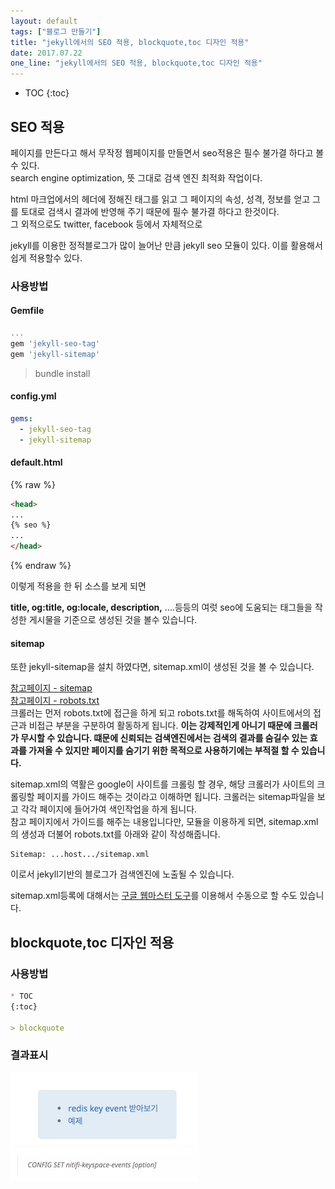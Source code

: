 ```yaml
---
layout: default
tags: ["블로그 만들기"]
title: "jekyll에서의 SEO 적용, blockquote,toc 디자인 적용"
date: 2017.07.22
one_line: "jekyll에서의 SEO 적용, blockquote,toc 디자인 적용"
---
```


* TOC
{:toc}

## SEO 적용  

페이지를 만든다고 해서 무작정 
웹페이지를 만들면서 seo적용은 필수 불가결 하다고 볼수 있다.  
search engine optimization, 뜻 그대로 검색 엔진 최적화 작업이다.  

html 마크업에서의 헤더에 정해진 태그를 읽고 그 페이지의 속성, 성격, 정보를 얻고 그를 토대로 검색시 결과에 반영해 주기 때문에 필수 불가결 하다고 한것이다.  
그 외적으로도 twitter, facebook 등에서 자체적으로 

jekyll를 이용한 정적블로그가 많이 늘어난 만큼 jekyll seo 모듈이 있다.
이를 활용해서 쉽게 적용할수 있다. 

### 사용방법  

#### Gemfile  

```javascript
...
gem 'jekyll-seo-tag'
gem 'jekyll-sitemap'
```

> bundle install 

#### config.yml  

```yaml
gems:
  - jekyll-seo-tag
  - jekyll-sitemap
```
  
#### default.html  

{% raw %}
```html
<head>
...
{% seo %}
...
</head>
```
{% endraw %}

이렇게 적용을 한 뒤 소스를 보게 되면

**title, og:title, og:locale, description,** ....등등의 여럿 seo에 도움되는 태그들을 작성한 게시물을 기준으로 생성된 것을 볼수 있습니다.


#### sitemap
  
또한 jekyll-sitemap을 설치 하였다면, sitemap.xml이 생성된 것을 볼 수 있습니다.
  
[참고페이지 - sitemap](https://support.google.com/webmasters/answer/183668?hl=ko)  
[참고페이지 - robots.txt](https://support.google.com/webmasters/answer/6062608?hl=ko)  
크롤러는 먼저 robots.txt에 접근을 하게 되고 robots.txt를 해독하여 사이트에서의 접근과 비접근 부분을 구분하여 활동하게 됩니다. 
**이는 강제적인게 아니기 때문에 크롤러가 무시할 수 있습니다. 떄문에 신뢰되는 검색엔진에서는 검색의 결과를 숨길수 있는 효과를 가져올 수 있지만 페이지를 숨기기 위한 목적으로 사용하기에는 부적절 할 수 있습니다.** 
  
sitemap.xml의 역활은 google이 사이트를 크롤링 할 경우, 해당 크롤러가 사이트의 크롤링할 페이지를 가이드 해주는 것이라고 이해하면 됩니다. 
크롤러는 sitemap파일을 보고 각각 페이지에 들어가여 색인작업을 하게 됩니다.  
참고 페이지에서 가이드를 해주는 내용입니다만,  모듈을 이용하게 되면, sitemap.xml의 생성과 더불어 robots.txt를 아래와 같이 작성해줍니다.
```text
Sitemap: ...host.../sitemap.xml
```
  
이로서 jekyll기반의 블로그가 검색엔진에 노출될 수 있습니다.

sitemap.xml등록에 대해서는 [구글 웹마스터 도구](https://www.google.com/webmasters/tools/home?hl=ko)를 이용해서 수동으로 할 수도 있습니다.


## blockquote,toc 디자인 적용  

### 사용방법

```markdown
* TOC
{:toc}

> blockquote
```

### 결과표시

![](/images/toc.png)
![](/images/blockquote.png)
